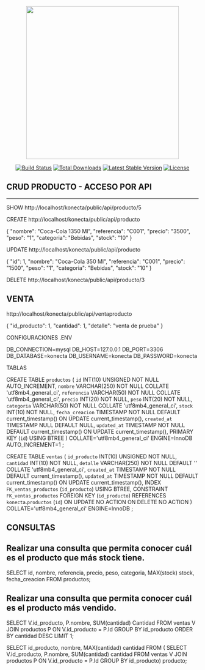 <p align="center"><a href="https://laravel.com" target="_blank"><img src="https://raw.githubusercontent.com/laravel/art/master/logo-lockup/5%20SVG/2%20CMYK/1%20Full%20Color/laravel-logolockup-cmyk-red.svg" width="400"></a></p>

<p align="center">
<a href="https://travis-ci.org/laravel/framework"><img src="https://travis-ci.org/laravel/framework.svg" alt="Build Status"></a>
<a href="https://packagist.org/packages/laravel/framework"><img src="https://img.shields.io/packagist/dt/laravel/framework" alt="Total Downloads"></a>
<a href="https://packagist.org/packages/laravel/framework"><img src="https://img.shields.io/packagist/v/laravel/framework" alt="Latest Stable Version"></a>
<a href="https://packagist.org/packages/laravel/framework"><img src="https://img.shields.io/packagist/l/laravel/framework" alt="License"></a>
</p>

## CRUD PRODUCTO - ACCESO POR API
--------------------------------
SHOW
http://localhost/konecta/public/api/producto/5

CREATE
http://localhost/konecta/public/api/producto

{
    "nombre": "Coca-Cola 1350 Ml",
    "referencia": "C001",
    "precio": "3500",
    "peso": "1",
    "categoria": "Bebidas",
    "stock": "10"
}

UPDATE
http://localhost/konecta/public/api/producto

{
    "id": 1,
    "nombre": "Coca-Cola 350 Ml",
    "referencia": "C001",
    "precio": "1500",
    "peso": "1",
    "categoria": "Bebidas",
    "stock": "10"
}

DELETE
http://localhost/konecta/public/api/producto/3

VENTA
------------

http://localhost/konecta/public/api/ventaproducto

{
    "id_producto": 1,
    "cantidad": 1,
    "detalle": "venta de prueba"
}


CONFIGURACIONES .ENV

DB_CONNECTION=mysql
DB_HOST=127.0.0.1
DB_PORT=3306
DB_DATABASE=konecta
DB_USERNAME=konecta
DB_PASSWORD=konecta

TABLAS

CREATE TABLE `productos` (
	`id` INT(10) UNSIGNED NOT NULL AUTO_INCREMENT,
	`nombre` VARCHAR(250) NOT NULL COLLATE 'utf8mb4_general_ci',
	`referencia` VARCHAR(50) NOT NULL COLLATE 'utf8mb4_general_ci',
	`precio` INT(20) NOT NULL,
	`peso` INT(20) NOT NULL,
	`categoria` VARCHAR(50) NOT NULL COLLATE 'utf8mb4_general_ci',
	`stock` INT(10) NOT NULL,
	`fecha_creacion` TIMESTAMP NOT NULL DEFAULT current_timestamp() ON UPDATE current_timestamp(),
	`created_at` TIMESTAMP NULL DEFAULT NULL,
	`updated_at` TIMESTAMP NOT NULL DEFAULT current_timestamp() ON UPDATE current_timestamp(),
	PRIMARY KEY (`id`) USING BTREE
)
COLLATE='utf8mb4_general_ci'
ENGINE=InnoDB
AUTO_INCREMENT=1
;

CREATE TABLE `ventas` (
	`id_producto` INT(10) UNSIGNED NOT NULL,
	`cantidad` INT(10) NOT NULL,
	`detalle` VARCHAR(250) NOT NULL DEFAULT '' COLLATE 'utf8mb4_general_ci',
	`created_at` TIMESTAMP NOT NULL DEFAULT current_timestamp(),
	`updated_at` TIMESTAMP NOT NULL DEFAULT current_timestamp() ON UPDATE current_timestamp(),
	INDEX `FK_ventas_productos` (`id_producto`) USING BTREE,
	CONSTRAINT `FK_ventas_productos` FOREIGN KEY (`id_producto`) REFERENCES `konecta`.`productos` (`id`) ON UPDATE NO ACTION ON DELETE NO ACTION
)
COLLATE='utf8mb4_general_ci'
ENGINE=InnoDB
;



CONSULTAS
------------

Realizar una consulta que permita conocer cuál es el producto que más stock tiene.
-----------------------------------------------------------------------------------
SELECT id, nombre, referencia, precio, peso, categoria, MAX(stock) stock, fecha_creacion
FROM productos;


Realizar una consulta que permita conocer cuál es el producto más vendido.
-----------------------------------------------------------------------------------
SELECT V.id_producto, P.nombre, SUM(cantidad) Cantidad FROM ventas V
JOIN productos P ON V.id_producto = P.Id
GROUP BY id_producto
ORDER BY cantidad DESC
LIMIT 1;

SELECT id_producto, nombre, MAX(cantidad) cantidad FROM  (
SELECT V.id_producto, P.nombre, SUM(cantidad) cantidad FROM ventas V
JOIN productos P ON V.id_producto = P.Id
GROUP BY id_producto) producto;
